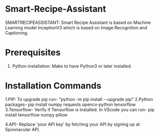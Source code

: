 # Smart-Recipe-Assistant
 SMARTRECIPEASSISTANT:  Smart Recipe Assistant is based on Machine Learning model InceptionV3 which is  based on Image Recognition and Captioning.

# Prerequisites
 1. Python installation: Make to have Python3 or later installed.

# Installation Commands
 1.PIP: To upgrade pip run-
        "python -m pip install --upgrade pip"
 2.Python packages-
        pip install numpy requests opencv-python tensorflow
 3.Tensorflow-
        Verify if Tensorflow is installed.
        In VScode you can run-
        pip install tensorflow numpy pillow

 4.API- Replace 'your API key' by fetching your API by signing up at Spoonacular API.
